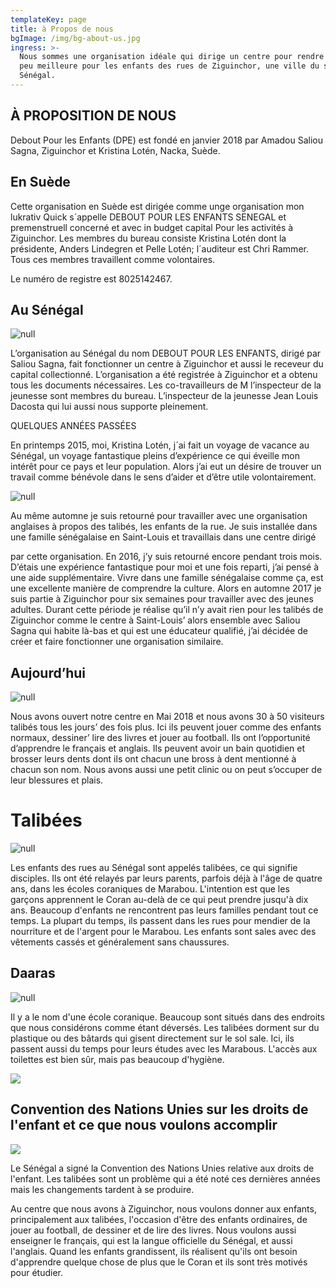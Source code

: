 ```yaml
---
templateKey: page
title: à Propos de nous
bgImage: /img/bg-about-us.jpg
ingress: >-
  Nous sommes une organisation idéale qui dirige un centre pour rendre la vie un
  peu meilleure pour les enfants des rues de Ziguinchor, une ville du sud du
  Sénégal.
---
```

## À PROPOSITION DE NOUS

Debout Pour les Enfants (DPE) est fondé en janvier 2018 par Amadou Saliou Sagna, Ziguinchor et Kristina Lotén, Nacka, Suède.

## En Suède

Cette organisation en Suède est dirigée comme unge organisation mon lukrativ Quick s´appelle DEBOUT POUR LES ENFANTS SENEGAL et premenstruell concerné et avec in budget capital Pour les activités à Ziguinchor. Les membres du bureau consiste Kristina Lotén dont la présidente, Anders Lindegren et Pelle Lotén; l´auditeur est Chri Rammer. Tous ces membres travaillent comme volontaires.

Le numéro de registre est 8025142467.

## Au Sénégal

![null](/img/om-oss-4.jpg)

L’organisation au Sénégal du nom DEBOUT POUR LES ENFANTS, dirigé par Saliou Sagna, fait fonctionner un centre à Ziguinchor et aussi le receveur du capital collectionné. L’organisation a été registrée à Ziguinchor et a obtenu tous les documents nécessaires. Les co-travailleurs de M l’inspecteur de la jeunesse sont membres du bureau. L’inspecteur de la jeunesse Jean Louis Dacosta qui lui aussi nous supporte pleinement.

QUELQUES ANNÉES PASSÉES 

En printemps 2015, moi, Kristina Lotén, j´ai fait un voyage de vacance au Sénégal, un voyage fantastique pleins d’expérience ce qui éveille mon intérêt pour ce pays et leur population. Alors j’ai eut un désire de trouver un travail comme bénévole dans le sens d’aider et d’être utile volontairement.

![null](/img/om-oss-6.jpg)

Au même automne je suis retourné pour travailler avec une organisation anglaises à propos des talibés, les enfants de la rue. Je suis installée dans une famille sénégalaise en Saint-Louis et travaillais dans une centre dirigé 

par cette organisation. En 2016, j’y suis retourné encore pendant trois mois. D’étais une expérience fantastique pour moi et une fois reparti, j’ai pensé à une aide supplémentaire. Vivre dans une famille sénégalaise comme ça, est une excellente manière de comprendre la culture. Alors en automne 2017 je suis partie à Ziguinchor pour six semaines pour travailler avec des jeunes adultes. Durant cette période je réalise qu’il n’y avait rien pour les talibés de Ziguinchor comme le centre à Saint-Louis’ alors ensemble avec Saliou Sagna qui habite là-bas et qui est une éducateur qualifié, j’ai décidée de créer et faire fonctionner une organisation similaire.

## Aujourd’hui

![null](/img/om-oss-24.jpg)

Nous avons ouvert notre centre en Mai 2018 et nous avons 30 à 50 visiteurs talibés tous les jours’ des fois plus. Ici ils peuvent jouer comme des enfants normaux, dessiner’ lire des livres et jouer au football. Ils ont l’opportunité d’apprendre le français et anglais. Ils peuvent avoir un bain quotidien et brosser leurs dents dont ils ont chacun une bross à dent mentionné à chacun son nom. Nous avons aussi une petit clinic ou on peut s’occuper de leur blessures et plais.

# Talibées

![null](/img/om-oss-23.jpg)

Les enfants des rues au Sénégal sont appelés talibées, ce qui signifie disciples. Ils ont été relayés par leurs parents, parfois déjà à l'âge de quatre ans, dans les écoles coraniques de Marabou. L'intention est que les garçons apprennent le Coran au-delà de ce qui peut prendre jusqu'à dix ans. Beaucoup d'enfants ne rencontrent pas leurs familles pendant tout ce temps. La plupart du temps, ils passent dans les rues pour mendier de la nourriture et de l'argent pour le Marabou. Les enfants sont sales avec des vêtements cassés et généralement sans chaussures.

## Daaras

![null](/img/darras-1.jpg)

Il y a le nom d'une école coranique. Beaucoup sont situés dans des endroits que nous considérons comme étant déversés. Les talibées dorment sur du plastique ou des bâtards qui gisent directement sur le sol sale. Ici, ils passent aussi du temps pour leurs études avec les Marabous. L'accès aux toilettes est bien sûr, mais pas beaucoup d'hygiène.

![](/img/darras-2.jpg)

## Convention des Nations Unies sur les droits de l'enfant et ce que nous voulons accomplir

![](/img/bg-about-senegal.jpg)

Le Sénégal a signé la Convention des Nations Unies relative aux droits de l'enfant. Les talibées sont un problème qui a été noté ces dernières années mais les changements tardent à se produire.

Au centre que nous avons à Ziguinchor, nous voulons donner aux enfants, principalement aux talibées, l'occasion d'être des enfants ordinaires, de jouer au football, de dessiner et de lire des livres. Nous voulons aussi enseigner le français, qui est la langue officielle du Sénégal, et aussi l'anglais. Quand les enfants grandissent, ils réalisent qu'ils ont besoin d'apprendre quelque chose de plus que le Coran et ils sont très motivés pour étudier.
